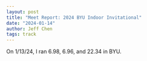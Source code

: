 ```yaml
---
layout: post
title: "Meet Report: 2024 BYU Indoor Invitational"
date: "2024-01-14"
author: Jeff Chen
tags: track
---
```


On 1/13/24, I ran 6.98, 6.96, and 22.34 in BYU.
